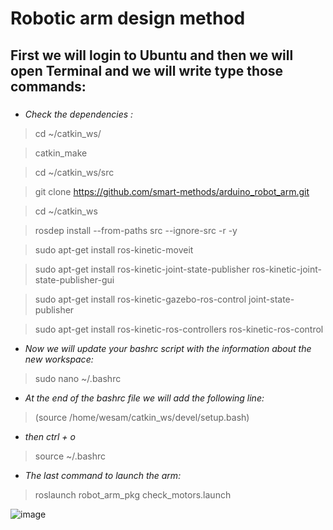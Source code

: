 # Robotic arm design method
## First we will login to Ubuntu and then we will open Terminal and we will write type those commands:
###
- *Check the dependencies :*

>cd ~/catkin_ws/ 

>catkin_make

>cd ~/catkin_ws/src

>git clone https://github.com/smart-methods/arduino_robot_arm.git 

>cd ~/catkin_ws

>rosdep install --from-paths src --ignore-src -r -y

>sudo apt-get install ros-kinetic-moveit

>sudo apt-get install ros-kinetic-joint-state-publisher ros-kinetic-joint-state-publisher-gui

>sudo apt-get install ros-kinetic-gazebo-ros-control joint-state-publisher

>sudo apt-get install ros-kinetic-ros-controllers ros-kinetic-ros-control

- *Now we will update your bashrc script with the information about the new workspace:*

>sudo nano ~/.bashrc

- *At the end of the bashrc file we will add the following line:*

>(source /home/wesam/catkin_ws/devel/setup.bash)

- *then ctrl + o*

>source ~/.bashrc

- *The last command to launch the arm:*

>roslaunch robot_arm_pkg check_motors.launch

![image](https://user-images.githubusercontent.com/107880209/181132382-85abd816-10f2-4ca6-b8d1-1eae4e888855.png)
